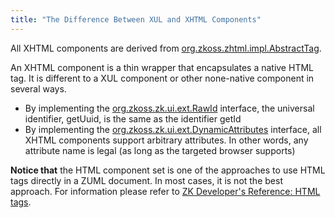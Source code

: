```yaml
---
title: "The Difference Between XUL and XHTML Components"
---
```




All XHTML components are derived from
[org.zkoss.zhtml.impl.AbstractTag](https://www.zkoss.org/javadoc/latest/zk/org/zkoss/zhtml/impl/AbstractTag.html).

An XHTML component is a thin wrapper that encapsulates a native HTML
tag. It is different to a XUL component or other none-native component
in several ways.

- By implementing the
  [org.zkoss.zk.ui.ext.RawId](https://www.zkoss.org/javadoc/latest/zk/org/zkoss/zk/ui/ext/RawId.html)
  interface, the universal identifier, <mp>getUuid</mp>, is the same as
  the identifier <mp>getId</mp>
- By implementing the
  [org.zkoss.zk.ui.ext.DynamicAttributes](https://www.zkoss.org/javadoc/latest/zk/org/zkoss/zk/ui/ext/DynamicAttributes.html)
  interface, all XHTML components support arbitrary attributes. In other
  words, any attribute name is legal (as long as the targeted browser
  supports)

**Notice that** the HTML component set is one of the approaches to use
HTML tags directly in a ZUML document. In most cases, it is not the best
approach. For information please refer to [ZK Developer's Reference: HTML tags]({{site.baseurl}}/zk_dev_ref/ui_patterns/html_tags).


